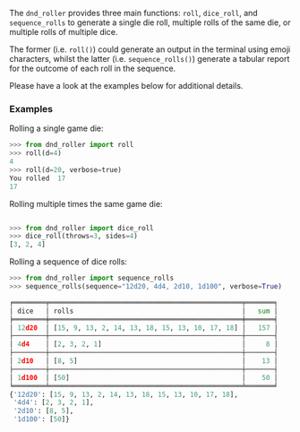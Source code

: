 The `dnd_roller` provides three main functions: `roll`, `dice_roll`, and `sequence_rolls` to generate a single die roll, multiple rolls of the same die, or multiple rolls of multiple dice.

The former (i.e. `roll()`) could generate an output in the terminal using emoji characters, whilst the latter (i.e. `sequence_rolls()`) generate a tabular report for the outcome of each roll in the sequence.

Please have a look at the examples below for additional details.

### Examples

Rolling a single game die:

```python
>>> from dnd_roller import roll
>>> roll(d=4)
4
>>> roll(d=20, verbose=true)
You rolled  17
17
```
Rolling multiple times the same game die:

```python 

>>> from dnd_roller import dice_roll
>>> dice_roll(throws=3, sides=4)
[3, 2, 4]
```

Rolling a sequence of dice rolls:

```python
>>> from dnd_roller import sequence_rolls
>>> sequence_rolls(sequence="12d20, 4d4, 2d10, 1d100", verbose=True)

╒════════╤════════════════════════════════════════════════╤═══════╕
│ dice   │ rolls                                          │   sum │
╞════════╪════════════════════════════════════════════════╪═══════╡
│ 12d20  │ [15, 9, 13, 2, 14, 13, 18, 15, 13, 10, 17, 18] │   157 │
├────────┼────────────────────────────────────────────────┼───────┤
│ 4d4    │ [2, 3, 2, 1]                                   │     8 │
├────────┼────────────────────────────────────────────────┼───────┤
│ 2d10   │ [8, 5]                                         │    13 │
├────────┼────────────────────────────────────────────────┼───────┤
│ 1d100  │ [50]                                           │    50 │
╘════════╧════════════════════════════════════════════════╧═══════╛
{'12d20': [15, 9, 13, 2, 14, 13, 18, 15, 13, 10, 17, 18],
 '4d4': [2, 3, 2, 1],
 '2d10': [8, 5],
 '1d100': [50]}
```
